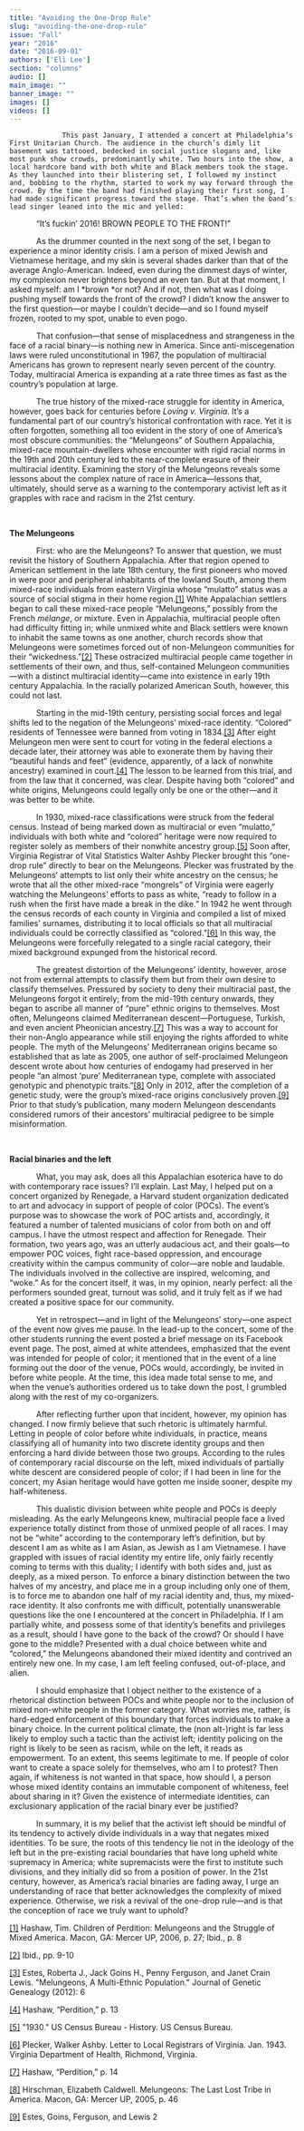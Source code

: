```yaml
---
title: "Avoiding the One-Drop Rule"
slug: "avoiding-the-one-drop-rule"
issue: "Fall"
year: "2016"
date: "2016-09-01"
authors: ['Eli Lee']
section: "columns"
audio: []
main_image: ""
banner_image: ""
images: []
videos: []
---
```

                 This past January, I attended a concert at Philadelphia’s First Unitarian Church. The audience in the church’s dimly lit basement was tattooed, bedecked in social justice slogans and, like most punk show crowds, predominantly white. Two hours into the show, a local hardcore band with both white and Black members took the stage. As they launched into their blistering set, I followed my instinct and, bobbing to the rhythm, started to work my way forward through the crowd. By the time the band had finished playing their first song, I had made significant progress toward the stage. That’s when the band’s lead singer leaned into the mic and yelled:

             “It’s fuckin’ 2016! BROWN PEOPLE TO THE FRONT!”

             As the drummer counted in the next song of the set, I began to experience a minor identity crisis. I am a person of mixed Jewish and Vietnamese heritage, and my skin is several shades darker than that of the average Anglo-American. Indeed, even during the dimmest days of winter, my complexion never brightens beyond an even tan. But at that moment, I asked myself: am I *brown *or not? And if not, then what was I doing pushing myself towards the front of the crowd? I didn’t know the answer to the first question—or maybe I couldn’t decide—and so I found myself frozen, rooted to my spot, unable to even pogo.

             That confusion—that sense of misplacedness and strangeness in the face of a racial binary—is nothing new in America. Since anti-miscegenation laws were ruled unconstitutional in 1967, the population of multiracial Americans has grown to represent nearly seven percent of the country. Today, multiracial America is expanding at a rate three times as fast as the country’s population at large.

             The true history of the mixed-race struggle for identity in America, however, goes back for centuries before *Loving v. Virginia*. It’s a fundamental part of our country’s historical confrontation with race. Yet it is often forgotten, something all too evident in the story of one of America’s most obscure communities: the “Melungeons” of Southern Appalachia, mixed-race mountain-dwellers whose encounter with rigid racial norms in the 19th and 20th century led to the near-complete erasure of their multiracial identity. Examining the story of the Melungeons reveals some lessons about the complex nature of race in America—lessons that, ultimately, should serve as a warning to the contemporary activist left as it grapples with race and racism in the 21st century.

  

 **The Melungeons**

             First: who are the Melungeons? To answer that question, we must revisit the history of Southern Appalachia. After that region opened to American settlement in the late 18th century, the first pioneers who moved in were poor and peripheral inhabitants of the lowland South, among them mixed-race individuals from eastern Virginia whose “mulatto” status was a source of social stigma in their home region.[[1]](#_ftn1) White Appalachian settlers began to call these mixed-race people “Melungeons,” possibly from the French *mélange*, or mixture. Even in Appalachia, multiracial people often had difficulty fitting in; while unmixed white and Black settlers were known to inhabit the same towns as one another, church records show that Melungeons were sometimes forced out of non-Melungeon communities for their “wickedness.”[[2]](#_ftn2) These ostracized multiracial people came together in settlements of their own, and thus, self-contained Melungeon communities—with a distinct multiracial identity—came into existence in early 19th century Appalachia. In the racially polarized American South, however, this could not last.

             Starting in the mid-19th century, persisting social forces and legal shifts led to the negation of the Melungeons’ mixed-race identity. “Colored” residents of Tennessee were banned from voting in 1834.[[3]](#_ftn3) After eight Melungeon men were sent to court for voting in the federal elections a decade later, their attorney was able to exonerate them by having their “beautiful hands and feet” (evidence, apparently, of a lack of nonwhite ancestry) examined in court.[[4]](#_ftn4) The lesson to be learned from this trial, and from the law that it concerned, was clear. Despite having both “colored” and white origins, Melungeons could legally only be one or the other—and it was better to be white.

             In 1930, mixed-race classifications were struck from the federal census. Instead of being marked down as multiracial or even “mulatto,” individuals with both white and “colored” heritage were now required to register solely as members of their nonwhite ancestry group.[[5]](#_ftn5) Soon after, Virginia Registrar of Vital Statistics Walter Ashby Plecker brought this “one-drop rule” directly to bear on the Melungeons. Plecker was frustrated by the Melungeons’ attempts to list only their white ancestry on the census; he wrote that all the other mixed-race “mongrels” of Virginia were eagerly watching the Melungeons’ efforts to pass as white, “ready to follow in a rush when the first have made a break in the dike.” In 1942 he went through the census records of each county in Virginia and compiled a list of mixed families’ surnames, distributing it to local officials so that all multiracial individuals could be correctly classified as “colored.”[[6]](#_ftn6) In this way, the Melungeons were forcefully relegated to a single racial category, their mixed background expunged from the historical record.

             The greatest distortion of the Melungeons’ identity, however, arose not from external attempts to classify them but from their own desire to classify themselves. Pressured by society to deny their multiracial past, the Melungeons forgot it entirely; from the mid-19th century onwards, they began to ascribe all manner of “pure” ethnic origins to themselves. Most often, Melungeons claimed Mediterranean descent—Portuguese, Turkish, and even ancient Pheonician ancestry.[[7]](#_ftn7) This was a way to account for their non-Anglo appearance while still enjoying the rights afforded to white people. The myth of the Melungeons’ Mediterranean origins became so established that as late as 2005, one author of self-proclaimed Melungeon descent wrote about how centuries of endogamy had preserved in her people “an almost ‘pure’ Mediterranean type, complete with associated genotypic and phenotypic traits.”[[8]](#_ftn8) Only in 2012, after the completion of a genetic study, were the group’s mixed-race origins conclusively proven.[[9]](#_ftn9) Prior to that study’s publication, many modern Melungeon descendants considered rumors of their ancestors’ multiracial pedigree to be simple misinformation.

  

 **Racial binaries and the left**

             What, you may ask, does all this Appalachian esoterica have to do with contemporary race issues? I’ll explain. Last May, I helped put on a concert organized by Renegade, a Harvard student organization dedicated to art and advocacy in support of people of color (POCs). The event’s purpose was to showcase the work of POC artists and, accordingly, it featured a number of talented musicians of color from both on and off campus. I have the utmost respect and affection for Renegade. Their formation, two years ago, was an utterly audacious act, and their goals—to empower POC voices, fight race-based oppression, and encourage creativity within the campus community of color—are noble and laudable. The individuals involved in the collective are inspired, welcoming, and “woke.” As for the concert itself, it was, in my opinion, nearly perfect: all the performers sounded great, turnout was solid, and it truly felt as if we had created a positive space for our community.

             Yet in retrospect—and in light of the Melungeons’ story—one aspect of the event now gives me pause. In the lead-up to the concert, some of the other students running the event posted a brief message on its Facebook event page. The post, aimed at white attendees, emphasized that the event was intended for people of color; it mentioned that in the event of a line forming out the door of the venue, POCs would, accordingly, be invited in before white people. At the time, this idea made total sense to me, and when the venue’s authorities ordered us to take down the post, I grumbled along with the rest of my co-organizers.

             After reflecting further upon that incident, however, my opinion has changed. I now firmly believe that such rhetoric is ultimately harmful. Letting in people of color before white individuals, in practice, means classifying all of humanity into two discrete identity groups and then enforcing a hard divide between those two groups. According to the rules of contemporary racial discourse on the left, mixed individuals of partially white descent are considered people of color; if I had been in line for the concert, my Asian heritage would have gotten me inside sooner, despite my half-whiteness.

             This dualistic division between white people and POCs is deeply misleading. As the early Melungeons knew, multiracial people face a lived experience totally distinct from those of unmixed people of all races. I may not be “white” according to the contemporary left’s definition, but by descent I am as white as I am Asian, as Jewish as I am Vietnamese. I have grappled with issues of racial identity my entire life, only fairly recently coming to terms with this duality; I identify with both sides and, just as deeply, as a mixed person. To enforce a binary distinction between the two halves of my ancestry, and place me in a group including only one of them, is to force me to abandon one half of my racial identity and, thus, my mixed-race identity. It also confronts me with difficult, potentially unanswerable questions like the one I encountered at the concert in Philadelphia. If I am partially white, and possess some of that identity’s benefits and privileges as a result, should I have gone to the back of the crowd? Or should I have gone to the middle? Presented with a dual choice between white and “colored,” the Melungeons abandoned their mixed identity and contrived an entirely new one. In my case, I am left feeling confused, out-of-place, and alien.

             I should emphasize that I object neither to the existence of a rhetorical distinction between POCs and white people nor to the inclusion of mixed non-white people in the former category. What worries me, rather, is hard-edged enforcement of this boundary that forces individuals to make a binary choice. In the current political climate, the (non alt-)right is far less likely to employ such a tactic than the activist left; identity policing on the right is likely to be seen as racism, while on the left, it reads as empowerment. To an extent, this seems legitimate to me. If people of color want to create a space solely for themselves, who am I to protest? Then again, if whiteness is not wanted in that space, how should I, a person whose mixed identity contains an immutable component of whiteness, feel about sharing in it? Given the existence of intermediate identities, can exclusionary application of the racial binary ever be justified?

             In summary, it is my belief that the activist left should be mindful of its tendency to actively divide individuals in a way that negates mixed identities. To be sure, the roots of this tendency lie not in the ideology of the left but in the pre-existing racial boundaries that have long upheld white supremacy in America; white supremacists were the first to institute such divisions, and they initially did so from a position of power. In the 21st century, however, as America’s racial binaries are fading away, I urge an understanding of race that better acknowledges the complexity of mixed experience. Otherwise, we risk a revival of the one-drop rule—and is that the conception of race we truly want to uphold?

   
  [[1]](#_ftnref1) Hashaw, Tim. Children of Perdition: Melungeons and the Struggle of Mixed America. Macon, GA: Mercer UP, 2006, p. 27; Ibid., p. 8

   [[2]](#_ftnref2) Ibid., pp. 9-10

   [[3]](#_ftnref3) Estes, Roberta J., Jack Goins H., Penny Ferguson, and Janet Crain Lewis. "Melungeons, A Multi-Ethnic Population." Journal of Genetic Genealogy (2012): 6

   [[4]](#_ftnref4) Hashaw, “Perdition,” p. 13

   [[5]](#_ftnref5) "1930." US Census Bureau - History. US Census Bureau.

   [[6]](#_ftnref6) Plecker, Walker Ashby. Letter to Local Registrars of Virginia. Jan. 1943. Virginia Department of Health, Richmond, Virginia.

   [[7]](#_ftnref7) Hashaw, “Perdition,” p. 14

   [[8]](#_ftnref8) Hirschman, Elizabeth Caldwell. Melungeons: The Last Lost Tribe in America. Macon, GA: Mercer UP, 2005, p. 46

   [[9]](#_ftnref9) Estes, Goins, Ferguson, and Lewis 2

    

     